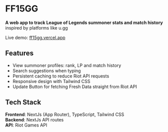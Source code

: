 # FF15GG
**A web app to track League of Legends summoner stats and match history**  
inspired by platforms like u.gg

Live demo: [ff15gg.vercel.app](https:ff15gg.vercel.app)

## Features

- View summoner profiles: rank, LP and match history
- Search suggestions when typing
- Persistent caching to reduce Riot API requests
- Responsive design with Tailwind CSS
- Update Button for fetching Fresh Data straight from Riot API

## Tech Stack

**Frontend**: NextJs (App Router), TypeScript, Tailwind CSS  
**Backend**: NextJs API routes  
**API**: Riot Games API  
